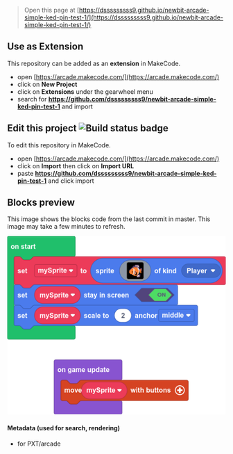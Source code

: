  


> Open this page at [https://dsssssssss9.github.io/newbit-arcade-simple-ked-pin-test-1/](https://dsssssssss9.github.io/newbit-arcade-simple-ked-pin-test-1/)

## Use as Extension

This repository can be added as an **extension** in MakeCode.

* open [https://arcade.makecode.com/](https://arcade.makecode.com/)
* click on **New Project**
* click on **Extensions** under the gearwheel menu
* search for **https://github.com/dsssssssss9/newbit-arcade-simple-ked-pin-test-1** and import

## Edit this project ![Build status badge](https://github.com/dsssssssss9/newbit-arcade-simple-ked-pin-test-1/workflows/MakeCode/badge.svg)

To edit this repository in MakeCode.

* open [https://arcade.makecode.com/](https://arcade.makecode.com/)
* click on **Import** then click on **Import URL**
* paste **https://github.com/dsssssssss9/newbit-arcade-simple-ked-pin-test-1** and click import

## Blocks preview

This image shows the blocks code from the last commit in master.
This image may take a few minutes to refresh.

![A rendered view of the blocks](https://github.com/dsssssssss9/newbit-arcade-simple-ked-pin-test-1/raw/master/.github/makecode/blocks.png)

#### Metadata (used for search, rendering)

* for PXT/arcade
<script src="https://makecode.com/gh-pages-embed.js"></script><script>makeCodeRender("{{ site.makecode.home_url }}", "{{ site.github.owner_name }}/{{ site.github.repository_name }}");</script>
